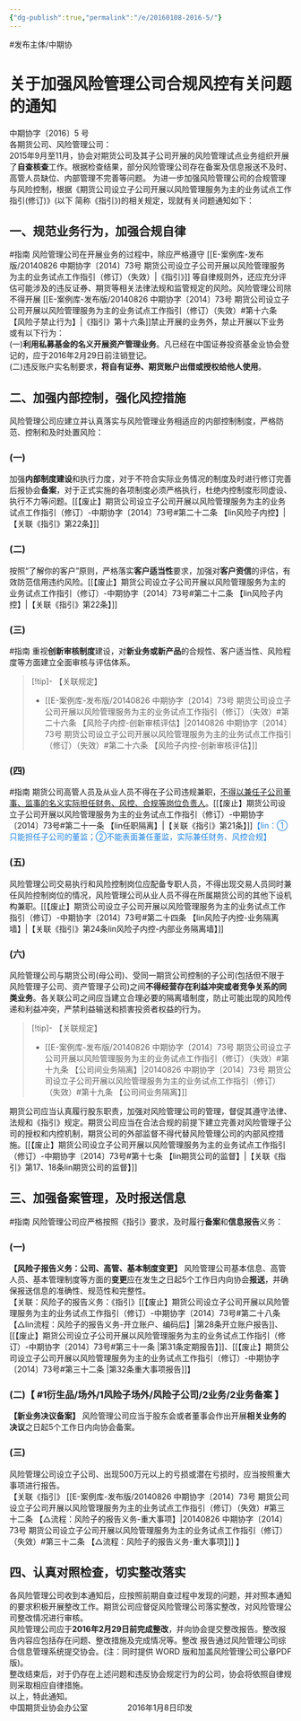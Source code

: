 ```yaml
---
{"dg-publish":true,"permalink":"/e/20160108-2016-5/"}
---
```


#发布主体/中期协   
# 关于加强风险管理公司合规风控有关问题的通知  
中期协字〔2016〕5 号  
各期货公司、风险管理公司：  
2015年9月至11月，协会对期货公司及其子公司开展的风险管理试点业务组织开展了**自查核查**工作。根据检查结果，部分风险管理公司存在备案及信息报送不及时、高管人员缺位、内部管理不完善等问题。 为进一步加强风险管理公司的合规管理与风险控制，根据《期货公司设立子公司开展以风险管理服务为主的业务试点工作指引(修订)》(以下 简称《指引》)的相关规定，现就有关问题通知如下：  
## 一、规范业务行为，加强合规自律  
#指南
风险管理公司在开展业务的过程中，除应严格遵守 [[E-案例库-发布版/20140826 中期协字〔2014〕73号 期货公司设立子公司开展以风险管理服务为主的业务试点工作指引（修订）（失效）\|《指引》]] 等自律规则外，还应充分评估可能涉及的违反证券、期货等相关法律法规和监管规定的风险。风险管理公司除不得开展 [[E-案例库-发布版/20140826 中期协字〔2014〕73号 期货公司设立子公司开展以风险管理服务为主的业务试点工作指引（修订）（失效）#第十六条 【风险子禁止行为】\|《指引》第十六条]]禁止开展的‌‌‌‌业务外，禁止开展以下业务或有以下行为：  
(一)**利用私募基金的名义开展资产管理业务**。凡已经在中国证券投资基金业协会登记的，应于2016年2月29日前注销登记。  
(二)违反账户实名制要求，**将自有证券、期货账户出借或授权给他人使用**。  
## 二、加强内部控制，强化风控措施  
风险管理公司应建立并认真落实与风险管理业务相适应的内部控制制度，严格防范、控制和及时处置风险：  
### (一)
加强**内部制度建设**和执行力度，对于不符合实际业务情况的制度及时进行修订完善后报协会**备案**，对于正式实施的各项制度必须严格执行，杜绝内控制度形同虚设、执行不力等问题。[[【废止】期货公司设立子公司开展以风险管理服务为主的业务试点工作指引（修订）-中期协字〔2014〕73号#第二十二条 【lin风险子内控】\|【关联《指引》第22条】]]  
### (二)
按照“了解你的客户”原则，严格落实**客户适当性**要求，加强对**客户资信**的评估，有效防范信用违约风险。[[【废止】期货公司设立子公司开展以风险管理服务为主的业务试点工作指引（修订）-中期协字〔2014〕73号#第二十二条 【lin风险子内控】\|【关联《指引》第22条】]]  
### (三)
#指南
重视**创新审核制度**建设，对**新业务或新产品**的合规性、客户适当性、风险程度等方面建立全面审核与评估体系。
>[!tip]- 【关联规定】 
> - [[E-案例库-发布版/20140826 中期协字〔2014〕73号 期货公司设立子公司开展以风险管理服务为主的业务试点工作指引（修订）（失效）#第二十六条 【风险子内控-创新审核评估】\|20140826 中期协字〔2014〕73号 期货公司设立子公司开展以风险管理服务为主的业务试点工作指引（修订）（失效）#第二十六条 【风险子内控-创新审核评估】]]  
### (四)
#指南
期货公司高管人员及从业人员不得在子公司违规兼职，<u>不得以兼任子公司董事、监事的名义实际担任财务、风控、合规等岗位负责人</u>。[[【废止】期货公司设立子公司开展以风险管理服务为主的业务试点工作指引（修订）-中期协字〔2014〕73号#第二十一条 【lin任职隔离】\|【关联《指引》第21条】]]<font color=#2485E3>【lin：①只能担任子公司的董监；②不能表面兼任董监，实际兼任财务、风控合规】</font>  
### (五)
风险管理公司交易执行和风险控制岗位应配备专职人员，不得出现交易人员同时兼任风险控制岗位的情况，风险管理公司从业人员不得在所属期货公司的其他下设机构兼职。[[【废止】期货公司设立子公司开展以风险管理服务为主的业务试点工作指引（修订）-中期协字〔2014〕73号#第二十四条 【lin风险子内控-业务隔离墙】\|【关联《指引》第24条lin风险子内控-内部业务隔离墙】]]  
### (六)
风险管理公司与期货公司(母公司)、受同一期货公司控制‌‌‌‌的子公司(包括但不限于风险管理子公司、资产管理子公司)之间**不得经营存在利益冲突或者竞争关系的同类业务**。各关联公司之间应当建立合理必要的隔离墙制度，防止可能出现的风险传递和利益冲突，严禁利益输送和损害投资者权益的行为。
>[!tip]- 【关联规定】 
> - [[E-案例库-发布版/20140826 中期协字〔2014〕73号 期货公司设立子公司开展以风险管理服务为主的业务试点工作指引（修订）（失效）#第十九条 【公司间业务隔离】\|20140826 中期协字〔2014〕73号 期货公司设立子公司开展以风险管理服务为主的业务试点工作指引（修订）（失效）#第十九条 【公司间业务隔离】]]  

期货公司应当认真履行股东职责，加强对风险管理公司的管理，督促其遵守法律、法规和《指引》规定。期货公司应当在合法合规的前提下建立完善对风险管理子公司的授权和内控机制，期货公司的外部监督不得代替风险管理公司的内部风控措施。[[【废止】期货公司设立子公司开展以风险管理服务为主的业务试点工作指引（修订）-中期协字〔2014〕73号#第十七条 【lin期货公司的监督】\|【关联《指引》第17、18条lin期货公司的监督】]]  
## 三、加强备案管理，及时报送信息  
#指南
风险管理公司应严格按照《指引》要求，及时履行**备案**和**信息报告**义务：  
### (一)
**【风险子报告义务：公司、高管、基本制度变更】** 风险管理公司基本信息、高管人员、基本管理制度等方面的**变更**应在发生之日起5个工作日内向协会**报送**，并确保报送信息的准确性、规范性和完整性。  
【关联：风险子的报告义务：《指引》[[【废止】期货公司设立子公司开展以风险管理服务为主的业务试点工作指引（修订）-中期协字〔2014〕73号#第二十八条 【△lin流程：风险子的报告义务-开立账户、编码后】\|第28条开立账户报告]]、[[【废止】期货公司设立子公司开展以风险管理服务为主的业务试点工作指引（修订）-中期协字〔2014〕73号#第三十一条 \|第31条定期报告】]]、[[【废止】期货公司设立子公司开展以风险管理服务为主的业务试点工作指引（修订）-中期协字〔2014〕73号#第三十二条 \|第32条重大事项报告]]】  
### (二)【 #1衍生品/场外/1风险子场外/风险子公司/2业务/2业务备案 】
**【新业务决议备案】** 风险管理公司应当于股东会或者董事会作出开展**相关业务的决议**之日起5个工作日内向协会备案。  
### (三)
风险管理公司设立子公司、出现500万元以上的亏损或潜在亏损时，应当按照重大事项进行报告。  
【关联《指引》 [[E-案例库-发布版/20140826 中期协字〔2014〕73号 期货公司设立子公司开展以风险管理服务为主的业务试点工作指引（修订）（失效）#第三十二条 【△流程：风险子的报告义务-重大事项】\|20140826 中期协字〔2014〕73号 期货公司设立子公司开展以风险管理服务为主的业务试点工作指引（修订）（失效）#第三十二条 【△流程：风险子的报告义务-重大事项】]] 】  
## 四、认真对照检查，切实整改落实  
各风险管理公司收到本通知后，应按照前期自查过程中发现的问‌‌‌‌题，并对照本通知的要求积极开展整改工作。期货公司应督促风险管理公司落实整改，对风险管理公司整改情况进行审核。  
风险管理公司应于**2016年2月29日前完成整改**，并向协会提交整改报告。整改报告内容应包括存在问题、整改措施及完成情况等。整改 报告通过风险管理公司综合信息管理系统提交协会。(注：同时提供 WORD 版和加盖风险管理公司公章PDF版)。  
整改结束后，对于仍存在上述问题和违反协会规定行为的公司，协会将依照自律规则采取相应自律措施。  
以上，特此通知。  
中国期货业协会办公室                  2016年1月8日印发